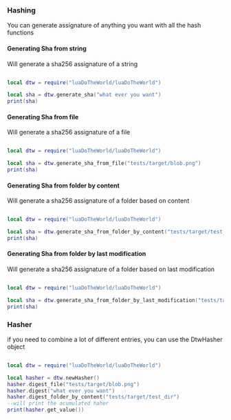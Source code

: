 

### Hashing
You can generate assignature of anything you want  with all the hash functions

#### Generating Sha from string
Will generate a sha256 assignature of a string

~~~lua

local dtw = require("luaDoTheWorld/luaDoTheWorld")

local sha = dtw.generate_sha("what ever you want")
print(sha)
~~~

#### Generating Sha from file
Will generate a sha256 assignature of a file

~~~lua

local dtw = require("luaDoTheWorld/luaDoTheWorld")

local sha = dtw.generate_sha_from_file("tests/target/blob.png")
print(sha)
~~~

#### Generating Sha from folder by content
Will generate a sha256 assignature of a folder based on content

~~~lua

local dtw = require("luaDoTheWorld/luaDoTheWorld")

local sha = dtw.generate_sha_from_folder_by_content("tests/target/test_dir")
print(sha)
~~~


#### Generating Sha from folder by last modification
Will generate a sha256 assignature of a folder based on last modification

~~~lua

local dtw = require("luaDoTheWorld/luaDoTheWorld")

local sha = dtw.generate_sha_from_folder_by_last_modification("tests/target/test_dir")
print(sha)
~~~

### Hasher
if you need to combine a lot of different entries, you can use the DtwHasher object


~~~lua

local dtw = require("luaDoTheWorld/luaDoTheWorld")

local hasher = dtw.newHasher()
hasher.digest_file("tests/target/blob.png")
hasher.digest("what ever you want")
hasher.digest_folder_by_content("tests/target/test_dir")
--will print the acumulated haher
print(hasher.get_value())
~~~